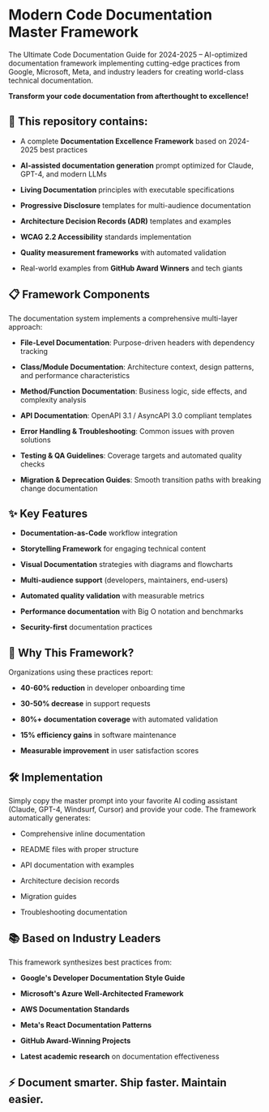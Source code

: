 **Modern Code Documentation Master Framework**
==============================================

The Ultimate Code Documentation Guide for 2024-2025 – AI-optimized documentation framework implementing cutting-edge practices from Google, Microsoft, Meta, and industry leaders for creating world-class technical documentation.

**Transform your code documentation from afterthought to excellence!**

**🚀 This repository contains:**
--------------------------------

*   A complete **Documentation Excellence Framework** based on 2024-2025 best practices
    
*   **AI-assisted documentation generation** prompt optimized for Claude, GPT-4, and modern LLMs
    
*   **Living Documentation** principles with executable specifications
    
*   **Progressive Disclosure** templates for multi-audience documentation
    
*   **Architecture Decision Records (ADR)** templates and examples
    
*   **WCAG 2.2 Accessibility** standards implementation
    
*   **Quality measurement frameworks** with automated validation
    
*   Real-world examples from **GitHub Award Winners** and tech giants
    

**📋 Framework Components**
---------------------------

The documentation system implements a comprehensive multi-layer approach:

*   **File-Level Documentation**: Purpose-driven headers with dependency tracking
    
*   **Class/Module Documentation**: Architecture context, design patterns, and performance characteristics
    
*   **Method/Function Documentation**: Business logic, side effects, and complexity analysis
    
*   **API Documentation**: OpenAPI 3.1 / AsyncAPI 3.0 compliant templates
    
*   **Error Handling & Troubleshooting**: Common issues with proven solutions
    
*   **Testing & QA Guidelines**: Coverage targets and automated quality checks
    
*   **Migration & Deprecation Guides**: Smooth transition paths with breaking change documentation
    

**✨ Key Features**
------------------

*   **Documentation-as-Code** workflow integration
    
*   **Storytelling Framework** for engaging technical content
    
*   **Visual Documentation** strategies with diagrams and flowcharts
    
*   **Multi-audience support** (developers, maintainers, end-users)
    
*   **Automated quality validation** with measurable metrics
    
*   **Performance documentation** with Big O notation and benchmarks
    
*   **Security-first** documentation practices
    

**🎯 Why This Framework?**
--------------------------

Organizations using these practices report:

*   **40-60% reduction** in developer onboarding time
    
*   **30-50% decrease** in support requests
    
*   **80%+ documentation coverage** with automated validation
    
*   **15% efficiency gains** in software maintenance
    
*   **Measurable improvement** in user satisfaction scores
    

**🛠 Implementation**
---------------------

Simply copy the master prompt into your favorite AI coding assistant (Claude, GPT-4, Windsurf, Cursor) and provide your code. The framework automatically generates:

*   Comprehensive inline documentation
    
*   README files with proper structure
    
*   API documentation with examples
    
*   Architecture decision records
    
*   Migration guides
    
*   Troubleshooting documentation
    

**📚 Based on Industry Leaders**
--------------------------------

This framework synthesizes best practices from:

*   **Google's Developer Documentation Style Guide**
    
*   **Microsoft's Azure Well-Architected Framework**
    
*   **AWS Documentation Standards**
    
*   **Meta's React Documentation Patterns**
    
*   **GitHub Award-Winning Projects**
    
*   **Latest academic research** on documentation effectiveness
    

**⚡ Document smarter. Ship faster. Maintain easier.**
-----------------------------------------------------
